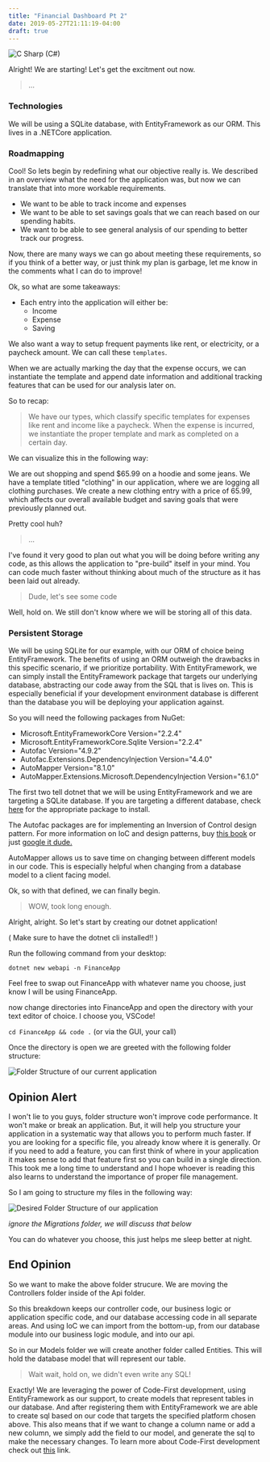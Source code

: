 ```yaml
---
title: "Financial Dashboard Pt 2"
date: 2019-05-27T21:11:19-04:00
draft: true
---
```


![C Sharp (C#)](/img/04_hero.jpg)

Alright! We are starting! Let's get the excitment out now.

> ...

### Technologies

We will be using a SQLite database, with EntityFramework as our ORM. This lives in a .NETCore application.

### Roadmapping

Cool! So lets begin by redefining what our objective really is. We described in an overview what the need for the application was, but now we can translate that into more workable requirements.

* We want to be able to track income and expenses
* We want to be able to set savings goals that we can reach based on our spending habits.
* We want to be able to see general analysis of our spending to better track our progress.

Now, there are many ways we can go about meeting these requirements, so if you think of a better way, or just think my plan is garbage, let me know in the comments what I can do to improve!

Ok, so what are some takeaways:

* Each entry into the application will either be:
  * Income
  * Expense
  * Saving

We also want a way to setup frequent payments like rent, or electricity, or a paycheck amount. We can call these `templates`.

When we are actually marking the day that the expense occurs, we can instantiate the template and append date information and additional tracking features that can be used for our analysis later on.

So to recap:

> We have our types, which classify specific templates for expenses like rent and income like a paycheck. When the expense is incurred, we instantiate the proper template and mark as completed on a certain day.

We can visualize this in the following way:

We are out shopping and spend $65.99 on a hoodie and some jeans. We have a template titled "clothing" in our application, where we are logging all clothing purchases. We create a new clothing entry with a price of 65.99, which affects our overall available budget and saving goals that were previously planned out.

Pretty cool huh?

> ...

I've found it very good to plan out what you will be doing before writing any code, as this allows the application to "pre-build" itself in your mind. You can code much faster without thinking about much of the structure as it has been laid out already. 

> Dude, let's see some code

Well, hold on. We still don't know where we will be storing all of this data.

### Persistent Storage

We will be using SQLite for our example, with our ORM of choice being EntityFramework. The benefits of using an ORM outweigh the drawbacks in this specific scenario, if we prioritize portability. With EntityFramework, we can simply install the EntityFramework package that targets our underlying database, abstracting our code away from the SQL that is lives on. This is especially beneficial if your development environment database is different than the database you will be deploying your application against.

So you will need the following packages from NuGet:

* Microsoft.EntityFrameworkCore Version="2.2.4"
* Microsoft.EntityFrameworkCore.Sqlite Version="2.2.4"
* Autofac Version="4.9.2"
* Autofac.Extensions.DependencyInjection Version="4.4.0"
* AutoMapper Version="8.1.0"
* AutoMapper.Extensions.Microsoft.DependencyInjection Version="6.1.0"

The first two tell dotnet that we will be using EntityFramework and we are targeting a SQLite database. If you are targeting a different database, check [here](https://www.nuget.org/packages) for the appropriate package to install.

The Autofac packages are for implementing an Inversion of Control design pattern. For more information on IoC and design patterns, buy [this book](https://books.google.com/books?id=6oHuKQe3TjQC&printsec=frontcover&dq=gang+of+four&hl=en&sa=X&ved=0ahUKEwiOy_O6j73iAhVGI6wKHbnwBN4Q6AEIKDAA#v=onepage&q&f=false) or just [google it dude.](http://lmgtfy.com/?q=Inversion+of+Control+Design+Pattern)

AutoMapper allows us to save time on changing between different models in our code. This is especially helpful when changing from a database model to a client facing model.

Ok, so with that defined, we can finally begin.

> WOW, took long enough.

Alright, alright. So let's start by creating our dotnet application!

( Make sure to have the dotnet cli installed!! )

Run the following command from your desktop:

`dotnet new webapi -n FinanceApp`

Feel free to swap out FinanceApp with whatever name you choose, just know I will be using FinanceApp.

now change directories into FinanceApp and open the directory with your text editor of choice. I choose you, VSCode!

`cd FinanceApp && code .` (or via the GUI, your call)

Once the directory is open we are greeted with the following folder structure:

![Folder Structure of our current application](/img/04_folder_structure.png)

## Opinion Alert

I won't lie to you guys, folder structure won't improve code performance. It won't make or break an application. But, it will help you structure your application in a systematic way that allows you to perform much faster. If you are looking for a specific file, you already know where it is generally. Or if you need to add a feature, you can first think of where in your application it makes sense to add that feature first so you can build in a single direction. This took me a long time to understand and I hope whoever is reading this also learns to understand the importance of proper file management.

So I am going to structure my files in the following way:

![Desired Folder Structure of our application](/img/04_folder_structure_2.png)

*ignore the Migrations folder, we will discuss that below*

You can do whatever you choose, this just helps me sleep better at night.

## End Opinion

So we want to make the above folder strucure. We are moving the Controllers folder inside of the Api folder.

So this breakdown keeps our controller code, our business logic or application specific code, and our database accessing code in all separate areas. And using IoC we can import from the bottom-up, from our database module into our business logic module, and into our api.

So in our Models folder we will create another folder called Entities. This will hold the database model that will represent our table.

> Wait wait, hold on, we didn't even write any SQL!

Exactly! We are leveraging the power of Code-First development, using EntityFramework as our support, to create models that represent tables in our database. And after registering them with EntityFramework we are able to create sql based on our code that targets the specified platform chosen above. This also means that if we want to change a column name or add a new column, we simply add the field to our model, and generate the sql to make the necessary changes. To learn more about Code-First development check out [this](https://docs.microsoft.com/en-us/ef/ef6/modeling/code-first/migrations/) link.

